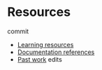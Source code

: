 # Resources
commit
- [Learning resources](learning-resources.md)
- [Documentation references](doc-references__.md)
- [Past work](past-work.md)
  edits
